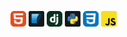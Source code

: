 <img src="imagens/HTML.svg" alt="Logo Python Dark" width="25px"> <img src="imagens/sqlite.svg" alt="Logo Python Dark" width="25px"> <img src="imagens/Django.svg" alt="Logo Python Dark" width="25px"> <img src="imagens/python.svg" alt="Logo Python Dark" width="25px"> <img src="imagens/CSS.svg" alt="Logo Python Dark" width="25px"> <img src="imagens/javascript.svg" alt="Logo Python Dark" width="25px">









